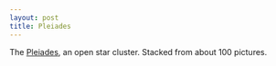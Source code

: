 ```yaml
---
layout: post
title: Pleiades
---
```


The [Pleiades](https://en.wikipedia.org/wiki/Pleiades), an open star cluster. Stacked from about 100 pictures.
<amp-img width="1200" height="600" layout="responsive" src="{{site.url}}/assets/images/2015-07-22-pleiades.png"></amp-img>